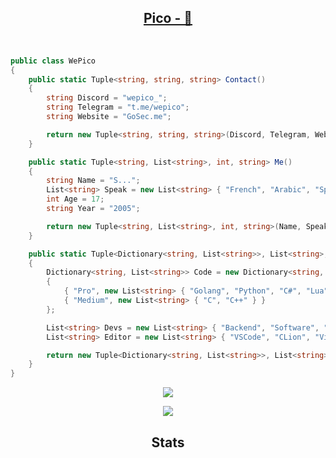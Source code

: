 <h2 align="center"><a href="https://t.me/wepico">Pico - 🐧</a></h2>
</br>


```cs
public class WePico
{
    public static Tuple<string, string, string> Contact()
    {
        string Discord = "wepico_";
        string Telegram = "t.me/wepico";
        string Website = "GoSec.me";

        return new Tuple<string, string, string>(Discord, Telegram, Website);
    }

    public static Tuple<string, List<string>, int, string> Me()
    {
        string Name = "S...";
        List<string> Speak = new List<string> { "French", "Arabic", "Spanish", "English" };
        int Age = 17;
        string Year = "2005";

        return new Tuple<string, List<string>, int, string>(Name, Speak, Age, Year);
    }

    public static Tuple<Dictionary<string, List<string>>, List<string>, List<string>> Dev()
    {
        Dictionary<string, List<string>> Code = new Dictionary<string, List<string>>
        {
            { "Pro", new List<string> { "Golang", "Python", "C#", "Lua", "JavaScript" } },
            { "Medium", new List<string> { "C", "C++" } }
        };

        List<string> Devs = new List<string> { "Backend", "Software", "Frontend (BAD)" };
        List<string> Editor = new List<string> { "VSCode", "CLion", "Visual Studio" };

        return new Tuple<Dictionary<string, List<string>>, List<string>, List<string>>(Code, Devs, Editor);
    }
}
```


<p align="center">
  <a href="https://skillicons.dev">
    <img src="https://skillicons.dev/icons?i=golang,python,cs,lua,js" />
  </a>
</p>

<p align="center">
  <a href="https://skillicons.dev">
    <img src="https://skillicons.dev/icons?i=c,cpp" />
  </a>
</p>

<h2 align="center">Stats </h2>

<p href="https://t.me/wepico" align="center">
    <img alt="" src="https://github-readme-stats.vercel.app/api?username=WePico&theme=tokyonight&show_icons=true">
</p>

